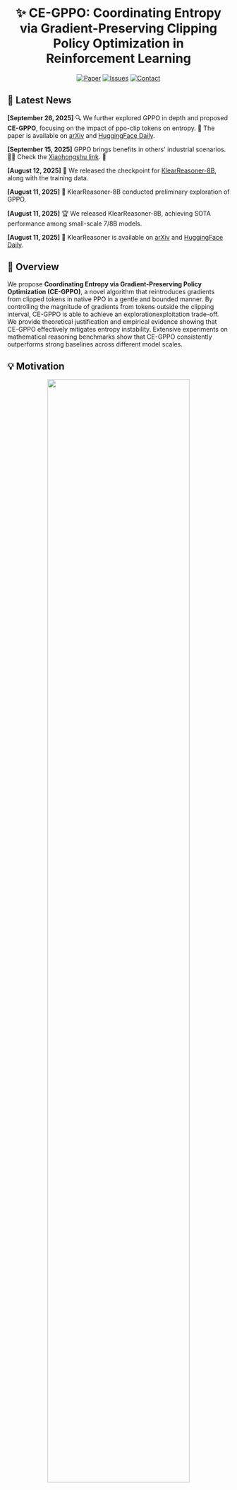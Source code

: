 <div align="center">
<h1>✨ CE-GPPO: Coordinating Entropy via Gradient-Preserving Clipping Policy Optimization in Reinforcement Learning</h1>
</div>


<!-- ## 🚀 Quick Links
| Resource | Link |
|---|---|
| 📝 Preprints | [Paper](https://arxiv.org/pdf/2508.07629) |
| 🤗 Model Hub | [Klear-Reasoner-8B](https://huggingface.co/klear-team/klear-reasoner-8b-SFT) |
| 🤗 Model Hub | [Klear-Reasoner-8B](https://huggingface.co/klear-team/klear-reasoner-8b) |
| 🤗 Dataset Hub | [Math RL](https://huggingface.co/datasets/Suu/KlearReasoner-MathSub-30K) |
| 🤗 Dataset Hub | [Code RL](https://huggingface.co/datasets/Suu/KlearReasoner-CodeSub-Rllm-Cleaned) |
| 📄 Technical Report | [arXiv:250x.xxxxx](https://arxiv.org/abs/250x.xxxxx) |
| 🐛 Issues & Discussions | [GitHub Issues](https://github.com/klear-team/klear-reasoner/issues) |
| 📧 Contact | klear-reasoner@kuaishou.com |


| Resource | Link |
|---|---|
| 📝 Preprints | [Paper](https://arxiv.org/pdf/2509.20712) |
| 🐛 Issues & Discussions | [GitHub Issues](https://github.com/Kwai-Klear/CE-GPPO/issues) |
| 📧 Contact | suzhenpeng13@163.com |


---

--- -->

<div align="center">

[![Paper](https://img.shields.io/badge/📄_Paper-arXiv-red.svg)](https://arxiv.org/pdf/2509.20712)
[![Issues](https://img.shields.io/badge/🐛_Issues-GitHub-blue.svg)](https://github.com/Kwai-Klear/CE-GPPO/issues)
[![Contact](https://img.shields.io/badge/📧_Contact-Email-green.svg)](mailto:suzhenpeng13@163.com)

</div>

## 📣 Latest News
**[September 26, 2025]** 🔍 We further explored GPPO in depth and proposed **CE-GPPO**, focusing on the impact of ppo-clip tokens on entropy. 📄 The paper is available on [arXiv](https://arxiv.org/pdf/2509.20712) and [HuggingFace Daily](https://huggingface.co/papers/2509.20712).

**[September 15, 2025]** GPPO brings benefits in others' industrial scenarios. 💼✨ Check the [Xiaohongshu link](http://xhslink.com/o/3MS0x3zuMix ). 🔗

**[August 12, 2025]** 🚀 We released the checkpoint for [KlearReasoner-8B](https://huggingface.co/Kwai-Klear/Klear-Reasoner-8B), along with the training data.

**[August 11, 2025]** 🔬 KlearReasoner-8B conducted preliminary exploration of GPPO.

**[August 11, 2025]** 🏆 We released KlearReasoner-8B, achieving SOTA performance among small-scale 7/8B models.

**[August 11, 2025]** 📢 KlearReasoner is available on [arXiv](https://arxiv.org/pdf/2508.07629) and [HuggingFace Daily](https://huggingface.co/papers/2508.07629).

## 📌 Overview

We propose **Coordinating Entropy via Gradient-Preserving Policy Optimization (CE-GPPO)**, a novel algorithm that reintroduces gradients from clipped tokens in native PPO in a gentle and bounded manner. By controlling the magnitude of gradients from tokens outside the clipping interval, CE-GPPO is able to achieve an explorationexploitation trade-off. We provide theoretical justification and empirical evidence showing that CE-GPPO effectively mitigates entropy instability. Extensive experiments on mathematical reasoning benchmarks show that CE-GPPO consistently outperforms strong baselines across different model scales.

## 💡 Motivation
<div align="center">
<img src="./docker/CE-GPPO.png" width="80%"/>
</div>

Reinforcement learning (RL) has become a central paradigm for fine-tuning large language models (LLMs). A key challenge lies in regulating **policy entropy**, which balances exploration and exploitation during training. Stable entropy is crucial: too little leads to premature convergence and loss of diversity (entropy collapse), while too much hinders convergence and wastes exploration (entropy explosion).

Our analysis shows that entropy dynamics arise from the interaction between the advantage function and the token probability distribution, which can be categorized into four patterns:

- **PA&HP** (Positive-Advantage High-Probability) and **NA&LP** (Negative-Advantage Low-Probability) tokens: reinforce dominant actions, accelerating convergence but driving entropy collapse.
- **PA&LP** (Positive-Advantage Low-Probability) and **NA&HP** (Negative-Advantage High-Probability) tokens: encourage exploration of unlikely actions, maintaining diversity and mitigating entropy collapse.

Standard PPO stabilizes training with clipping, but this mechanism discards gradients from low-probability tokens outside the clip interval. These overlooked signals, particularly from PA&LP and NA&LP tokens, are critical for entropy control. Ignoring them leads to unstable training:

- **Entropy collapse** arises when PA&LP gradients are suppressed, restricting exploration.
- **Entropy explosion** arises when NA&LP gradients are removed, overemphasizing exploration and delaying convergence.

To address this, we propose **CE-GPPO**, which reintroduces clipped gradients in a bounded and theoretically grounded way. By decoupling forward and backward passes with a stop-gradient operation and scaling coefficients, CE-GPPO incorporates gradients from out-of-clip tokens while preserving stability. This enables fine-grained entropy regulation and achieves a more effective balance between exploration and exploitation, preventing both collapse and explosion.

## 🔍 Key Features

- **Gradient Preservation**: Reintroduces gradients from clipped tokens (PA&LP and NA&LP) using stop-gradient and tunable scaling.
- **Entropy Stability**: Prevents entropy collapse and explosion by dynamically regulating gradient magnitudes.
- **Exploration-Exploitation Balance**: Allows controlled entropy stable, improving generalization and convergence.
- **SOTA Performance**: Outperforms strong baselines like GRPO, DAPO, CISPO, and GSPO on math reasoning benchmarks.

---

## 📊 Benchmark Results

<div align="center">

| Model                        | AIME24 | AIME25 | HMMT25 | MATH500 | AMC23 | Avg  |
|-----------------------------|--------|--------|--------|---------|--------|------|
| DS-R1-Distill-Qwen-1.5B     | 29.2   | 24.1   | 13.1   | 86.0    | 73.7   | 45.2 |
| +GRPO                       | 33.4   | 28.1   | 16.6   | 88.3    | 79.3   | 49.1 |
| +DAPO                       | 40.0   | 28.4   | 19.17  | 90.0    | 84.4   | 52.4 |
| **+CE-GPPO**               | **42.0** | **33.9** | **21.6** | **91.0** | **85.9** | **54.9** |

| Model                        | AIME24 | AIME25 | HMMT25 | MATH500 | AMC23 | Avg  |
|-----------------------------|--------|--------|--------|---------|--------|------|
| DS-R1-Distill-Qwen-7B       | 54.5   | 39.1   | 26.2   | 93.6    | 90.6   | 60.8 |
| +GRPO                       | 55.3   | 40.3   | 24.5   | 93.7    | 88.8   | 60.5 |
| +DAPO                       | 59.7   | 48.7   | 25.6   | 95.1    | 93.4   | 64.5 |
| **+CE-GPPO**               | **66.0** | **51.4** | **30.5** | **95.6** | **93.8** | **67.5** |


<img src="./docker/CE-GPPO_main.png" width="80%"/>
</div>

> CE-GPPO consistently outperforms all baselines, achieving +2.5 points improvement on 1.5B model and +3.0 points on 7B model compared to the strongest baseline (DAPO).

---

## 🧠 Why CE-GPPO?

- ❌ **Entropy Collapse**: Native PPO and GRPO often suffer from premature entropy decay, reducing output diversity.
- ❌ **Entropy Explosion**: Over-exploration can delay convergence and destabilize training.
- ❌ **Clipping Artifacts**: Ignoring clipped low-probability tokens removes valuable gradient signals.
- ✅ **Solution**: CE-GPPO reintroduces these signals in a **controlled**, **stable**, and **efficient** way.

## Implementation of GPPO

The complete loss implementation is as follows:
```python
def compute_gppo_loss_general_beta(
    old_log_prob,
    log_prob,
    advantages,
    response_mask,
    cliprange=None,
    cliprange_low=None,
    cliprange_high=None,
    clip_ratio_c=3.0,
    loss_agg_mode="token-mean",
    gppo_loss_beta1=0.75,
    gppo_loss_beta2=1.0
):
    """Adapted from https://github.com/huggingface/trl/blob/main/trl/trainer/ppo_trainer.py#L1122
    Args:
        old_log_prob: `(torch.Tensor)`
            shape: (bs, response_length)
        log_prob: `(torch.Tensor)`
            shape: (bs, response_length)
        advantages: `(torch.Tensor)`
            shape: (bs, response_length)
        response_mask: `(torch.Tensor)`
            shape: (bs, response_length)
        cliprange: (float)
            The clip range used in PPO. See https://arxiv.org/abs/1707.06347
        cliprange_low: (float)
            The lower clip range used in PPO.
        cliprange_high: (float)
            The higher clip range used in PPO.
        clip_ratio_c: (float) default: 3.0
            The lower bound of the ratio for dual-clip PPO, See https://arxiv.org/pdf/1912.09729
        loss_agg_mode: (str) choices: "token-mean" /
                                      "seq-mean-token-sum" /
                                      "seq-mean-token-mean" /
                                      "seq-mean-token-sum-norm" /
            "token-mean" is the default behavior

    Returns:
        pg_loss: `a scalar torch.Tensor`
            policy gradient loss computed via PPO
        pg_clipfrac: (float)
            the fraction of policy gradient loss being clipped
        ppo_kl: (float)
            the estimated KL divergence between the latest updating policy and the old sampling policy
        pg_clipfrac_lower: (float)
            the fraction of policy gradient loss being clipped when the advantage is negative
    """
    assert clip_ratio_c > 1.0, (
        "The lower bound of the clip_ratio_c for dual-clip PPO should be greater than 1.0,"
        + f" but get the value: {clip_ratio_c}."
    )

    negative_approx_kl = log_prob - old_log_prob
    ratio = torch.exp(negative_approx_kl)
    ppo_kl = verl_F.masked_mean(-negative_approx_kl, response_mask)
    ratio_detached = ratio.detach()
    
    pg_losses1 = -advantages * ratio
    if cliprange_low is None:
        cliprange_low = cliprange
    if cliprange_high is None:
        cliprange_high = cliprange
        
    # case masks
    low_mask = (ratio < (1 - cliprange_low)) & (advantages < 0)
    high_mask = (ratio > (1 + cliprange_high)) & (advantages > 0)
    other_mask = ~(low_mask | high_mask)
    
    beta1 = gppo_loss_beta1
    beta2 = gppo_loss_beta2
    
    # three cases
    clip_pg_losses1 = torch.zeros_like(advantages)
    clip_pg_losses1[low_mask] = -beta1 * (1 - cliprange_low) / ratio_detached[low_mask] * ratio[low_mask] * advantages[low_mask]
    clip_pg_losses1[high_mask] = -beta2 * (1 + cliprange_high) / ratio_detached[high_mask] * ratio[high_mask] * advantages[high_mask]
    clip_pg_losses1[other_mask] = -ratio[other_mask] * advantages[other_mask]

    pg_clipfrac = verl_F.masked_mean((low_mask | high_mask).float(), response_mask)

    pg_losses3 = -advantages * clip_ratio_c

    clip_pg_losses2 = torch.min(pg_losses3, clip_pg_losses1)
    pg_clipfrac_lower = verl_F.masked_mean(
        torch.gt(clip_pg_losses1, pg_losses3) * (advantages < 0).float(), response_mask
    )

    pg_losses = torch.where(advantages < 0, clip_pg_losses2, clip_pg_losses1)
    pg_loss = agg_loss(loss_mat=pg_losses, loss_mask=response_mask, loss_agg_mode=loss_agg_mode)

    return pg_loss, pg_clipfrac, ppo_kl, pg_clipfrac_lower
```

---

## 🧪 Training
### Configure the experimental environment
```bash
git clone https://github.com/Kwai-Klear/CE-GPPO
cd CE-GPPO
pip install -e .
pip install -r requirements.txt
```
For the code, we use [Firejail](https://github.com/netblue30/firejail) for the **sandbox** environment. Additionally, we implemented multi-process control based on [Pebble](https://github.com/noxdafox/pebble), enabling automatic resource reclamation upon task timeout. For mathematics, we use [math_verify](https://github.com/huggingface/Math-Verify) for judging.

### Download a pre-trained checkpoint & data
We trained our model based on [DeepSeek-R1-Distill-Qwen-7B](https://huggingface.co/deepseek-ai/DeepSeek-R1-Distill-Qwen-7B) and [DeepSeek-R1-Distill-Qwen-1.5B](https://huggingface.co/deepseek-ai/DeepSeek-R1-Distill-Qwen-1.5B), using the [KlearReasoner-MathSub-30K](https://huggingface.co/datasets/Kwai-Klear/KlearReasoner-MathSub-30K) dataset for training, with [AIME2024](https://github.com/Kwai-Klear/CE-GPPO/blob/main/benchmarks/aime960_math_verify.json) and [AIME2025](https://github.com/Kwai-Klear/CE-GPPO/blob/main/benchmarks/aime960_math_verify25.json) as the validation sets.

### Using Ray for Multi-Node Training
For multi-node training​​, ensure ​​all nodes are started and connected via Ray​​ before executing the training script. Below is a brief setup guide for Ray across multiple machines:
#### Step 1: Start Ray on the Head Node (node0)

On the first node (typically called `node0`), run:

```bash
ray start --head --dashboard-host=0.0.0.0
```

Get the IP address of the master node.
```bash
MASTER_IP=$(hostname -I | awk '{print $1}')
```
#### Step 2: Connect Other Nodes (e.g., node1)

On each additional worker node (e.g., `node1`), run the following, replacing the IP with that of your head node:

```bash
ray start --address=\"$MASTER_IP:6379\"
```

### RL Training
Run the following script on the master node to start the training task.


```bash
bash recipe/dapo/perf_run_dapo_ours_math.sh # For Math RL
bash recipe/dapo/perf_run_dapo_ours_code.sh # For Code RL
```

In the startup script, you need to set the following variables:
```bash
YOUR_MODEL_PATH="<your_model_path>"
CKPTS_SAVE_DIR="<ckpts_save_path>"
YOUR_TRAIN_FILE="<train_data_path>"
YOUR_TEST_FILE="<test_data_path>"
```


---
## 🤝 Citation
If you find this work helpful, please cite our paper:
```bibtex
@misc{su2025cegppocontrollingentropygradientpreserving,
      title={CE-GPPO: Controlling Entropy via Gradient-Preserving Clipping Policy Optimization in Reinforcement Learning}, 
      author={Zhenpeng Su and Leiyu Pan and Minxuan Lv and Yuntao Li and Wenping Hu and Fuzheng Zhang and Kun Gai and Guorui Zhou},
      year={2025},
      eprint={2509.20712},
      archivePrefix={arXiv},
      primaryClass={cs.LG},
      url={https://arxiv.org/abs/2509.20712}, 
}
```


```bibtex
@article{DBLP:journals/corr/abs-2508-07629,
  author       = {Zhenpeng Su and
                  Leiyu Pan and
                  Xue Bai and
                  Dening Liu and
                  Guanting Dong and
                  Jiaming Huang and
                  Wenping Hu and
                  Fuzheng Zhang and
                  Kun Gai and
                  Guorui Zhou},
  title        = {Klear-Reasoner: Advancing Reasoning Capability via Gradient-Preserving
                  Clipping Policy Optimization},
  journal      = {CoRR},
  volume       = {abs/2508.07629},
  year         = {2025},
  url          = {https://doi.org/10.48550/arXiv.2508.07629},
  doi          = {10.48550/ARXIV.2508.07629},
  eprinttype    = {arXiv},
  eprint       = {2508.07629},
  timestamp    = {Sat, 13 Sep 2025 14:46:27 +0200},
  biburl       = {https://dblp.org/rec/journals/corr/abs-2508-07629.bib},
  bibsource    = {dblp computer science bibliography, https://dblp.org}
}
```


